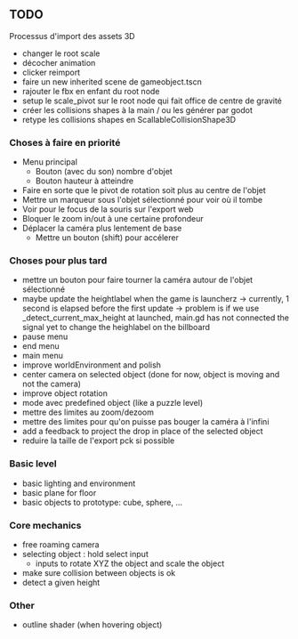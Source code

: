 ## TODO

Processus d'import des assets 3D
- changer le root scale
- décocher animation
- clicker reimport
- faire un new inherited scene de gameobject.tscn
- rajouter le fbx en enfant du root node
- setup le scale_pivot sur le root node qui fait office de centre de gravité
- créer les collisions shapes à la main / ou les générer par godot
- retype les collisions shapes en ScallableCollisionShape3D


### Choses à faire en priorité
- Menu principal
	- Bouton (avec du son) nombre d'objet
	- Bouton hauteur à atteindre
- Faire en sorte que le pivot de rotation soit plus au centre de l'objet
- Mettre un marqueur sous l'objet sélectionné pour voir où il tombe
- Voir pour le focus de la souris sur l'export web
- Bloquer le zoom in/out à une certaine profondeur
- Déplacer la caméra plus lentement de base
	- Mettre un bouton (shift) pour accélerer


### Choses pour plus tard
- mettre un bouton pour faire tourner la caméra autour de l'objet sélectionné
- maybe update the heightlabel when the game is launcherz
	-> currently, 1 second is elapsed before the first update
	-> problem is if we use _detect_current_max_height at launched,
	main.gd has not connected the signal yet to change the heighlabel on the billboard
- pause menu
- end menu
- main menu
- improve worldEnvironment and polish
- center camera on selected object (done for now, object is moving and not the camera)
- improve object rotation
- mode avec predefined object (like a puzzle level)
- mettre des limites au zoom/dezoom
- mettre des limites pour qu'on puisse pas bouger la caméra à l'infini
- add a feedback to project the drop in place of the selected object
- reduire la taille de l'export pck si possible


### Basic level
- basic lighting and environment
- basic plane for floor
- basic objects to prototype: cube, sphere, ...

### Core mechanics
- free roaming camera
- selecting object : hold select input
	- inputs to rotate XYZ the object and scale the object
- make sure collision between objects is ok
- detect a given height

### Other
- outline shader (when hovering object)
